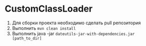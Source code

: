 # CustomClassLoader

1. Для сборки проекта необходимо сделать pull репозитория
2. Выполнить 
```mvn clean install```
3. Выполнить java -jar 
```dateutils-jar-with-dependencies.jar [path_to_dir]```

